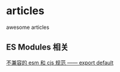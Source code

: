 # articles
awesome articles

## ES Modules 相关
[不兼容的 esm 和 cjs 规范 —— export default](./es%20module/不兼容的%20esm%20和%20cjs%20规范——export%20default.md)
